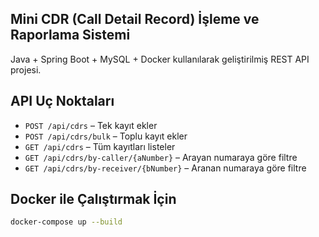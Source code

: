## Mini CDR (Call Detail Record) İşleme ve Raporlama Sistemi

Java + Spring Boot + MySQL + Docker kullanılarak geliştirilmiş REST API projesi.

## API Uç Noktaları

- `POST /api/cdrs` – Tek kayıt ekler
- `POST /api/cdrs/bulk` – Toplu kayıt ekler
- `GET /api/cdrs` – Tüm kayıtları listeler
- `GET /api/cdrs/by-caller/{aNumber}` – Arayan numaraya göre filtre
- `GET /api/cdrs/by-receiver/{bNumber}` – Aranan numaraya göre filtre


## Docker ile Çalıştırmak İçin

```bash
docker-compose up --build
